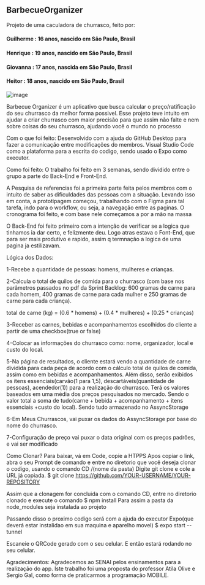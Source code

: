 ## BarbecueOrganizer

Projeto de uma caculadora de churrasco, feito por:

#### Guilherme : 16 anos, nascido em São Paulo, Brasil

#### Henrique : 19 anos, nascido em São Paulo, Brasil

#### Giovanna : 17 anos, nascida em São Paulo, Brasil

#### Heitor : 18 anos, nascido em São Paulo, Brasil

![image](https://user-images.githubusercontent.com/99182729/202714356-c42cb681-983f-43e7-8f30-63df9ddf5256.png)

Barbecue Organizer é um aplicativo que busca calcular o preço/ratificação do seu churrasco da melhor forma possivel.
Esse projeto teve intuito em ajudar a criar churrasco com maior precisão para que assim não falte e nem sobre coisas do seu churrasco, ajudando você o mundo no processo

Com o que foi feito:
Desenvolvido com a ajuda do GitHub Desktop para fazer a comunicação entre modificações do membros. Visual Studio Code como a plataforma para a escrita do codigo, sendo usado o Expo como executor.

Como foi feito:
O trabalho foi feito em 3 semanas, sendo dividido entre o grupo a parte do Back-End e Front-End.

A Pesquisa de referencias foi a primeira parte feita pelos membros com o intuito de saber as dificuldades das pessoas com a situação. Levando isso em conta, a prototipagem começou, trabalhando com o Figma para tal tarefa, indo para o workflow, ou seja, a navegação entre as paginas. O cronograma foi feito, e com base nele começamos a por a mão na massa

O Back-End foi feito primeiro com a intenção de verificar se a logica que tinhamos ia dar certo, e felizmente deu. Logo atras estava o Font-End, que para ser mais produtivo e rapido, assim q termnação a logica de uma pagina ja estilizavam.

Lógica dos Dados:

1-Recebe a quantidade  de pessoas: homens, mulheres e crianças.

2-Calcula o total de quilos de comida para o churrasco (com base nos parâmetros passados no pdf da  Sprint Backlog: 600 gramas de carne para cada homem, 400 gramas de carne para cada mulher e 250 gramas de carne para cada criança).

total de carne (kg) = (0.6 * homens) + (0.4 * mulheres) + (0.25 * crianças) 

3-Receber as carnes, bebidas e acompanhamentos escolhidos do cliente a partir de uma checkbox(true or false)

4-Colocar as informações do churrasco como: nome, organizador, local e custo do local.

5-Na página de resultados, o cliente estará vendo a quantidade de carne dividida para cada peça de acordo com o cálculo total de quilos de comida, assim como em bebidas e acompanhamentos. Além disso, serão exibidos os itens essenciais(carvão(1 para 1,5), descartáveis(quantidade de pessoas), acendedor(1)) para a realização do churrasco. Terá os valores baseados em uma média dos preços pesquisados no mercado. Sendo o valor total a soma de tudo(carne + bebida + acompanhamento + itens essenciais +custo do local). Sendo tudo armazenado no AssyncStorage

6-Em Meus Churrascos, vai puxar os dados do AssyncStorage por base do nome do churrasco.

7-Configuração de preço vai puxar o data original com os preços padrões, e vai ser modificado


Como Clonar?
Para baixar, vá em Code, copie a HTPPS
Apos copiar o link, abra o seu Prompt de comando e entre no diretorio que você deseja clonar o codigo, usando o comando CD /(nome da pasta)
Digite git clone e cole a URL já copiada.
$ git clone https://github.com/YOUR-USERNAME/YOUR-REPOSITORY

Assim que a clonagem for concluida com o comando CD, entre no diretorio clonado e execute o comando
$ npm install
Para assim a pasta da node_modules seja instalada ao projeto

Passando disso o proximo codigo será com a ajuda do executor Expo(que deverá estar instalidao em sua maquina e aparelho movel)
$ expo start --tunnel

Escaneie o QRCode gerado com o seu celular. E então estará rodando no seu celular.



Agradecimentos:
Agradecemos ao SENAI pelos ensinamentos para a realização do app. Iste trabalho foi uma proposta do professor Atila Olive e Sergio Gal, como forma de praticarmos a programação MOBILE.
